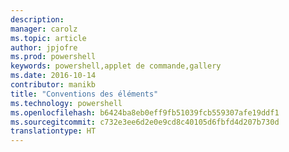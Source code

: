 ```yaml
---
description: 
manager: carolz
ms.topic: article
author: jpjofre
ms.prod: powershell
keywords: powershell,applet de commande,gallery
ms.date: 2016-10-14
contributor: manikb
title: "Conventions des éléments"
ms.technology: powershell
ms.openlocfilehash: b6424ba8eb0eff9fb51039fcb559307afe19ddf1
ms.sourcegitcommit: c732e3ee6d2e0e9cd8c40105d6fbfd4d207b730d
translationtype: HT
---
```

